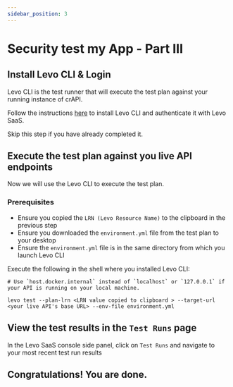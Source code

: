 ```yaml
---
sidebar_position: 3
---
```


# Security test my App - Part III

## Install Levo CLI & Login
Levo CLI is the test runner that will execute the test plan against your running instance of crAPI.

Follow the instructions [here][levo-cli] to install Levo CLI and authenticate it with Levo SaaS.

Skip this step if you have already completed it.

## Execute the test plan against you live API endpoints

Now we will use the Levo CLI to execute the test plan.

### Prerequisites
- Ensure you copied the `LRN (Levo Resource Name)` to the clipboard in the previous step
- Ensure you downloaded the `environment.yml` file from the test plan to your desktop
- Ensure the `environment.yml` file is in the same directory from which you launch Levo CLI

Execute the following in the shell where you installed Levo CLI:

```
# Use `host.docker.internal` instead of `localhost` or `127.0.0.1` if your API is running on your local machine.

levo test --plan-lrn <LRN value copied to clipboard > --target-url <your live API's base URL> --env-file environment.yml
```

## View the test results in the `Test Runs` page
In the Levo SaaS console side panel, click on `Test Runs` and navigate to your most recent test run results

## Congratulations! You are done.


[levo-cli]: ../../levo-cli/levo-cli-intro.md

